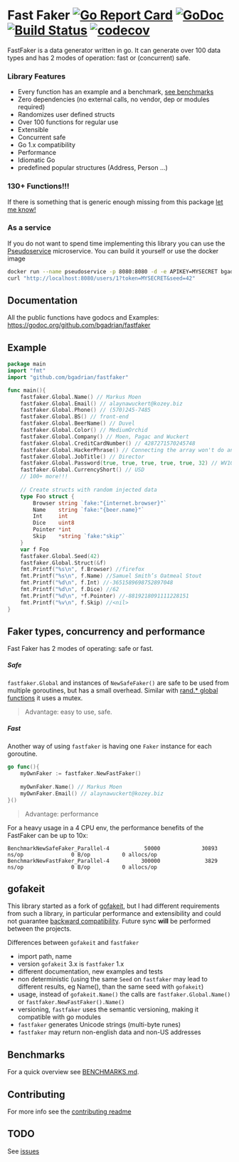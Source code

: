# Fast Faker [![Go Report Card](https://goreportcard.com/badge/github.com/bgadrian/fastfaker)](https://goreportcard.com/report/github.com/bgadrian/fastfaker) [![GoDoc](https://godoc.org/github.com/bgadrian/fastfaker?status.svg)](https://godoc.org/github.com/bgadrian/fastfaker) [![Build Status](https://travis-ci.com/bgadrian/fastfaker.svg?branch=master)](https://travis-ci.com/bgadrian/fastfaker) [![codecov](https://codecov.io/gh/bgadrian/fastfaker/branch/master/graph/badge.svg)](https://codecov.io/gh/bgadrian/fastfaker)

FastFaker is a data generator written in go. It can generate over 100 data types and has 2 modes of operation: fast or (concurrent) safe.

### Library Features
- Every function has an example and a benchmark,
[see benchmarks](https://github.com/bgadrian/fastfaker/blob/master/BENCHMARKS.md)
- Zero dependencies (no external calls, no vendor, dep or modules required)
- Randomizes user defined structs
- Over 100 functions for regular use
- Extensible
- Concurrent safe
- Go 1.x compatibility
- Performance
- Idiomatic Go
- predefined popular structures (Address, Person ...)

### 130+ Functions!!!
If there is something that is generic enough missing from this package [let me know!](./CONTRIBUTING.md)

### As a service
If you do not want to spend time implementing this library you can use the [Pseudoservice](https://github.com/bgadrian/pseudoservice) microservice. You can build it yourself or use the docker image
```bash
docker run --name pseudoservice -p 8080:8080 -d -e APIKEY=MYSECRET bgadrian/pseudoservice
curl "http://localhost:8080/users/1?token=MYSECRET&seed=42"
```

## Documentation
All the public functions have godocs and Examples: https://godoc.org/github.com/bgadrian/fastfaker

## Example
```go
package main
import "fmt"
import "github.com/bgadrian/fastfaker"

func main(){
    fastfaker.Global.Name() // Markus Moen
    fastfaker.Global.Email() // alaynawuckert@kozey.biz
    fastfaker.Global.Phone() // (570)245-7485
    fastfaker.Global.BS() // front-end
    fastfaker.Global.BeerName() // Duvel
    fastfaker.Global.Color() // MediumOrchid
    fastfaker.Global.Company() // Moen, Pagac and Wuckert
    fastfaker.Global.CreditCardNumber() // 4287271570245748
    fastfaker.Global.HackerPhrase() // Connecting the array won't do anything, we need to generate the haptic COM driver!
    fastfaker.Global.JobTitle() // Director
    fastfaker.Global.Password(true, true, true, true, true, 32) // WV10MzLxq2DX79w1omH97_0ga59j8!kj
    fastfaker.Global.CurrencyShort() // USD
    // 100+ more!!!
    
    // Create structs with random injected data
    type Foo struct {
        Browser string `fake:"{internet.browser}"`
        Name    string `fake:"{beer.name}"`
        Int     int
        Dice    uint8
        Pointer *int
        Skip    *string `fake:"skip"`
    }
    var f Foo
    fastfaker.Global.Seed(42)
    fastfaker.Global.Struct(&f)
    fmt.Printf("%s\n", f.Browser) //firefox
    fmt.Printf("%s\n", f.Name) //Samuel Smith’s Oatmeal Stout
    fmt.Printf("%d\n", f.Int) //-3651589698752897048
    fmt.Printf("%d\n", f.Dice) //62
    fmt.Printf("%d\n", *f.Pointer) //-8819218091111228151
    fmt.Printf("%v\n", f.Skip) //<nil>
}
```

## Faker types, concurrency and performance
Fast Faker has 2 modes of operating: safe or fast. 
    
##### Safe
`fastfaker.Global` and instances of `NewSafeFaker()` are safe to be used from multiple goroutines, but has a small overhead. Similar with [rand.* global functions](https://golang.org/src/math/rand/rand.go?#L288) it uses a mutex.

> Advantage: easy to use, safe.

##### Fast
Another way of using `fastfaker` is having one `Faker` instance for each goroutine. 
```go
go func(){
    myOwnFaker := fastfaker.NewFastFaker()
    
    myOwnFaker.Name() // Markus Moen
    myOwnFaker.Email() // alaynawuckert@kozey.biz
}()
```

> Advantage: performance

For a heavy usage in a 4 CPU env, the performance benefits of the FastFaker can be up to 10x:
```
BenchmarkNewSafeFaker_Parallel-4           50000             30893 ns/op               0 B/op          0 allocs/op
BenchmarkNewFastFaker_Parallel-4          300000              3829 ns/op               0 B/op          0 allocs/op
```
## gofakeit
This library started as a fork of [gofakeit](https://github.com/brianvoe/gofakeit/), but I had different requirements from such a library, in particular performance and extensibility and could not guarantee [backward compatibility](https://github.com/brianvoe/gofakeit/issues/32). Future sync **will** be performed between the projects.

Differences between `gofakeit` and `fastfaker`
* import path, name
* version `gofakeit` 3.x is `fastfaker` 1.x
* different documentation, new examples and tests
* non deterministic (using the same `Seed` on `fastfaker` may lead to different results, eg Name(), than the same seed with `gofakeit`)
* usage, instead of `gofakeit.Name()` the calls are `fastfaker.Global.Name()` or `fastfaker.NewFastFaker().Name()`
* versioning, `fastfaker` uses the semantic versioning, making it compatible with go modules
* `fastfaker` generates Unicode strings (multi-byte runes)
* `fastfaker` may return non-english data and non-US addresses

## Benchmarks
For a quick overview see [BENCHMARKS.md](./BENCHMARKS.md).

## Contributing
For more info see the [contributing readme](./CONTRIBUTING.md)

## TODO
See [issues](https://github.com/bgadrian/fastfaker/issues)


